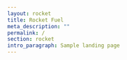 ```yaml
---
layout: rocket
title: Rocket Fuel
meta_description: ""
permalink: /
section: rocket
intro_paragraph: Sample landing page
---
```

